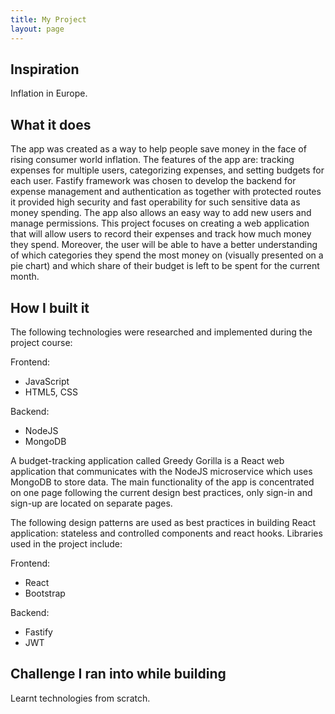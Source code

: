 ```yaml
---
title: My Project
layout: page
---
```


## Inspiration

Inflation in Europe.

## What it does

The app was created as a way to help people save money in the face of rising consumer world inflation. The features of the app are: tracking expenses for multiple users, categorizing expenses, and setting budgets for each user. Fastify framework was chosen to develop the backend for expense management and authentication as together with protected routes it provided high security and fast operability for such sensitive data as money spending. The app also allows an easy way to add new users and manage permissions. This project focuses on creating a web application that will allow users to record their expenses and track how much money they spend. Moreover, the user will be able to have a better understanding of which categories they spend the most money on (visually presented on a pie chart) and which share of their budget is left to be spent for the current month.

## How I built it

The following technologies were researched and implemented during the project course:

Frontend:

- JavaScript
- HTML5, CSS

Backend:
- NodeJS
- MongoDB

A budget-tracking application called Greedy Gorilla is a React web application that communicates with the NodeJS microservice which uses MongoDB to store data. The main functionality of the app is concentrated on one page following the current design best practices, only sign-in and sign-up are located on separate pages.

The following design patterns are used as best practices in building React application: stateless and controlled components and react hooks. Libraries used in the project include:

Frontend:

- React
- Bootstrap

Backend:
- Fastify
- JWT

## Challenge I ran into while building 

Learnt technologies from scratch.